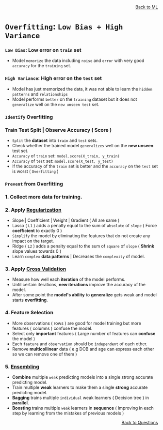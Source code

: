 <p align='right'><a align="right" href="https://github.com/KIRANKUMAR7296/Library/blob/main/Machine%20Learning/Machine%20Learning%20Models.md">Back to ML</a></p>

# `Overfitting`: `Low Bias + High Variance`

### `Low Bias`: Low error on `train` set 

- Model `memorize` the data including `noise` and `error` with very good `accuracy` for the `training` set.

### `High Variance`: High error on the `test` set
- Model has just memorized the data, it was not able to learn the `hidden patterns` and `relationships`
- Model performs `better` on the `training` dataset but it does not `generalize` well on the `new unseen test` set.

### `Identify` Overfitting 

### Train Test Split | Observe Accuracy ( Score )
- `Split` the **dataset** into `train` and `test` sets.
- Check whether the trained model `generalizes` well on the **new unseen** test set. 
- `Accuracy` of `train` set: `model.score(X_train, y_train)`
- `Accuracy` of `test` set: `model.score(X_test, y_test)`
- If the accuracy of the `train` set is better and the `accuracy` on the `test` set is worst ( `Overfitting` )

### `Prevent` from Overfitting

### 1. Collect more data for training.

### 2. Apply [Regularization](https://github.com/KIRANKUMAR7296/Library/blob/main/Data%20Science/Regularization.md) 

- Slope | Coefficient | Weight | Gradient ( All are same )
- Lasso ( `L1` ) adds a penalty equal to the sum of `absolute` of `slope` ( Force **coefficient** to exactly 0 )
- `Simplify` the model by eliminating the features that do not create any impact on the target.
- Ridge ( `L2` ) adds a penalty equal to the sum of `square` of `slope` ( **Shrink** slope values towards 0 )
- Learn `complex` **data patterns** | Decreases the `complexity` of model.

### 3. Apply [Cross Validation](https://github.com/KIRANKUMAR7296/Library/blob/main/Data%20Science/Cross%20Validation.md)
- Measure how well each **iteration** of the model performs.
- Until certain iterations, **new iterations** improve the accuracy of the model.
- After some point the **model's ability** to **generalize** gets weak and model starts **overfitting**.

### 4. Feature Selection

- More observations ( rows ) are good for model training but more features ( columns ) confuse the model.
- Select only **important** features ( Large number of features can **confuse** the model )
- Each `feature` and `observation` should be `independent` of each other.
- Remove **multicollinear** data ( e.g DOB and age can express each other so we can remove one of them )

### 5. [Ensembling](https://github.com/KIRANKUMAR7296/Library/blob/main/Data%20Science/Supervised%20Learning/Ensemble%20Techniques.md) 
- **Combine** multiple `weak` predicting models into a single strong accurate predicting model.
- Train multiple **weak** learners to make them a single **strong** accurate predicting model.
- **Bagging** trains multiple `individual` weak learners ( Decision tree ) in **parallel**.
- **Boosting** trains multiple `weak` learners in **sequence** ( Improving in each step by learning from the mistakes of previous models ) 

<p align='right'><a align="right" href="https://github.com/KIRANKUMAR7296/Library/blob/main/Interview.md">Back to Questions</a></p>
